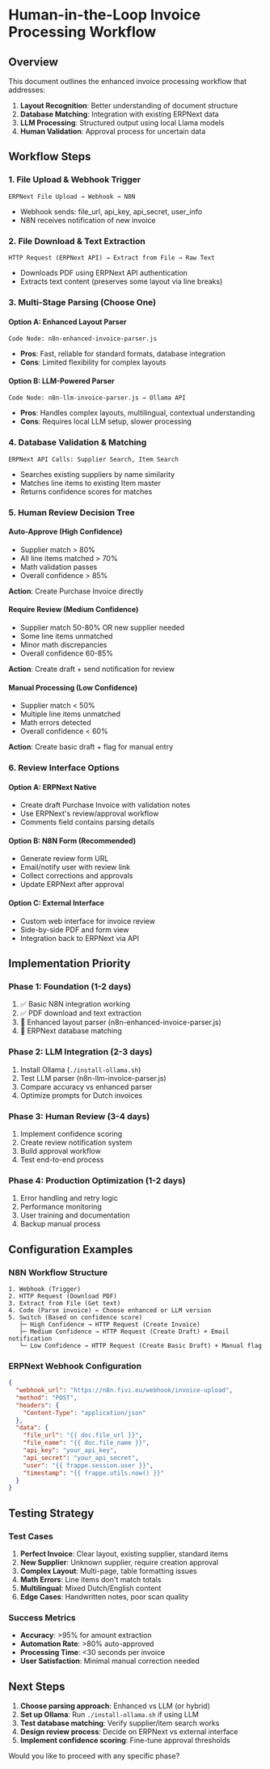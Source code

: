 # Human-in-the-Loop Invoice Processing Workflow

## Overview
This document outlines the enhanced invoice processing workflow that addresses:
1. **Layout Recognition**: Better understanding of document structure
2. **Database Matching**: Integration with existing ERPNext data
3. **LLM Processing**: Structured output using local Llama models
4. **Human Validation**: Approval process for uncertain data

## Workflow Steps

### 1. File Upload & Webhook Trigger
```
ERPNext File Upload → Webhook → N8N
```
- Webhook sends: file_url, api_key, api_secret, user_info
- N8N receives notification of new invoice

### 2. File Download & Text Extraction
```
HTTP Request (ERPNext API) → Extract from File → Raw Text
```
- Downloads PDF using ERPNext API authentication
- Extracts text content (preserves some layout via line breaks)

### 3. Multi-Stage Parsing (Choose One)

#### Option A: Enhanced Layout Parser
```
Code Node: n8n-enhanced-invoice-parser.js
```
- **Pros**: Fast, reliable for standard formats, database integration
- **Cons**: Limited flexibility for complex layouts

#### Option B: LLM-Powered Parser  
```
Code Node: n8n-llm-invoice-parser.js → Ollama API
```
- **Pros**: Handles complex layouts, multilingual, contextual understanding
- **Cons**: Requires local LLM setup, slower processing

### 4. Database Validation & Matching
```
ERPNext API Calls: Supplier Search, Item Search
```
- Searches existing suppliers by name similarity
- Matches line items to existing Item master
- Returns confidence scores for matches

### 5. Human Review Decision Tree

#### Auto-Approve (High Confidence)
- Supplier match > 80%
- All line items matched > 70%  
- Math validation passes
- Overall confidence > 85%

**Action**: Create Purchase Invoice directly

#### Require Review (Medium Confidence)
- Supplier match 50-80% OR new supplier needed
- Some line items unmatched
- Minor math discrepancies
- Overall confidence 60-85%

**Action**: Create draft + send notification for review

#### Manual Processing (Low Confidence)
- Supplier match < 50%
- Multiple line items unmatched
- Math errors detected
- Overall confidence < 60%

**Action**: Create basic draft + flag for manual entry

### 6. Review Interface Options

#### Option A: ERPNext Native
- Create draft Purchase Invoice with validation notes
- Use ERPNext's review/approval workflow
- Comments field contains parsing details

#### Option B: N8N Form (Recommended)
- Generate review form URL
- Email/notify user with review link
- Collect corrections and approvals
- Update ERPNext after approval

#### Option C: External Interface
- Custom web interface for invoice review
- Side-by-side PDF and form view
- Integration back to ERPNext via API

## Implementation Priority

### Phase 1: Foundation (1-2 days)
1. ✅ Basic N8N integration working
2. ✅ PDF download and text extraction
3. 🔄 Enhanced layout parser (n8n-enhanced-invoice-parser.js)
4. 🔄 ERPNext database matching

### Phase 2: LLM Integration (2-3 days)
1. Install Ollama (`./install-ollama.sh`)
2. Test LLM parser (n8n-llm-invoice-parser.js)
3. Compare accuracy vs enhanced parser
4. Optimize prompts for Dutch invoices

### Phase 3: Human Review (3-4 days)
1. Implement confidence scoring
2. Create review notification system
3. Build approval workflow
4. Test end-to-end process

### Phase 4: Production Optimization (1-2 days)
1. Error handling and retry logic
2. Performance monitoring
3. User training and documentation
4. Backup manual process

## Configuration Examples

### N8N Workflow Structure
```
1. Webhook (Trigger)
2. HTTP Request (Download PDF)
3. Extract from File (Get text)
4. Code (Parse invoice) ← Choose enhanced or LLM version
5. Switch (Based on confidence score)
   ├─ High Confidence → HTTP Request (Create Invoice)
   ├─ Medium Confidence → HTTP Request (Create Draft) + Email notification
   └─ Low Confidence → HTTP Request (Create Basic Draft) + Manual flag
```

### ERPNext Webhook Configuration
```json
{
  "webhook_url": "https://n8n.fivi.eu/webhook/invoice-upload",
  "method": "POST",
  "headers": {
    "Content-Type": "application/json"
  },
  "data": {
    "file_url": "{{ doc.file_url }}",
    "file_name": "{{ doc.file_name }}",
    "api_key": "your_api_key",
    "api_secret": "your_api_secret",
    "user": "{{ frappe.session.user }}",
    "timestamp": "{{ frappe.utils.now() }}"
  }
}
```

## Testing Strategy

### Test Cases
1. **Perfect Invoice**: Clear layout, existing supplier, standard items
2. **New Supplier**: Unknown supplier, require creation approval
3. **Complex Layout**: Multi-page, table formatting issues  
4. **Math Errors**: Line items don't match totals
5. **Multilingual**: Mixed Dutch/English content
6. **Edge Cases**: Handwritten notes, poor scan quality

### Success Metrics
- **Accuracy**: >95% for amount extraction
- **Automation Rate**: >80% auto-approved
- **Processing Time**: <30 seconds per invoice
- **User Satisfaction**: Minimal manual correction needed

## Next Steps

1. **Choose parsing approach**: Enhanced vs LLM (or hybrid)
2. **Set up Ollama**: Run `./install-ollama.sh` if using LLM
3. **Test database matching**: Verify supplier/item search works
4. **Design review process**: Decide on ERPNext vs external interface
5. **Implement confidence scoring**: Fine-tune approval thresholds

Would you like to proceed with any specific phase?
